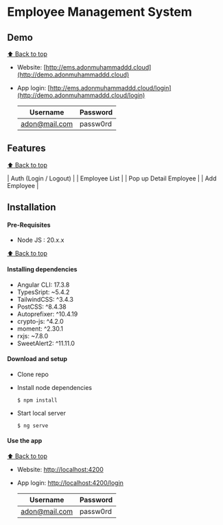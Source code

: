 # Employee Management System

## Demo

[:arrow_up: Back to top](#index)

- Website: [http://ems.adonmuhammaddd.cloud](http://demo.adonmuhammaddd.cloud)
- App login: [http://ems.adonmuhammaddd.cloud/login](http://demo.adonmuhammaddd.cloud/login)

  | Username      | Password |
  | ----------    | :------- |
  | adon@mail.com | passw0rd |

## Features

[:arrow_up: Back to top](#index)

| Auth (Login / Logout)                        |
| Employee List                                |
| Pop up Detail Employee                       |
| Add Employee                                 |

## Installation

#### Pre-Requisites
- Node JS : 20.x.x

[:arrow_up: Back to top](#index)

#### Installing dependencies

- Angular CLI: 17.3.8
- TypesSript: ~5.4.2
- TailwindCSS: ^3.4.3
- PostCSS: ^8.4.38
- Autoprefixer: ^10.4.19
- crypto-js: ^4.2.0
- moment: ^2.30.1
- rxjs: ~7.8.0
- SweetAlert2: ^11.11.0

#### Download and setup

- Clone repo

- Install node dependencies
  ```
  $ npm install
  ```
- Start local server
  ```
  $ ng serve
  ```

#### Use the app

[:arrow_up: Back to top](#index)

- Website: [http://localhost:4200](http://localhost:4200)
- App login: [http://localhost:4200/login](http://localhost:4200/login)

  | Username      | Password |
  | ----------    | :------- |
  | adon@mail.com | passw0rd |
